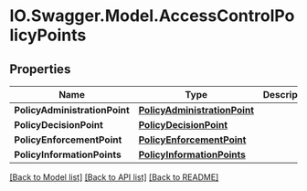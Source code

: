# IO.Swagger.Model.AccessControlPolicyPoints
## Properties

Name | Type | Description | Notes
------------ | ------------- | ------------- | -------------
**PolicyAdministrationPoint** | [**PolicyAdministrationPoint**](PolicyAdministrationPoint.md) |  | 
**PolicyDecisionPoint** | [**PolicyDecisionPoint**](PolicyDecisionPoint.md) |  | 
**PolicyEnforcementPoint** | [**PolicyEnforcementPoint**](PolicyEnforcementPoint.md) |  | 
**PolicyInformationPoints** | [**PolicyInformationPoints**](PolicyInformationPoints.md) |  | [optional] 

[[Back to Model list]](../README.md#documentation-for-models) [[Back to API list]](../README.md#documentation-for-api-endpoints) [[Back to README]](../README.md)

